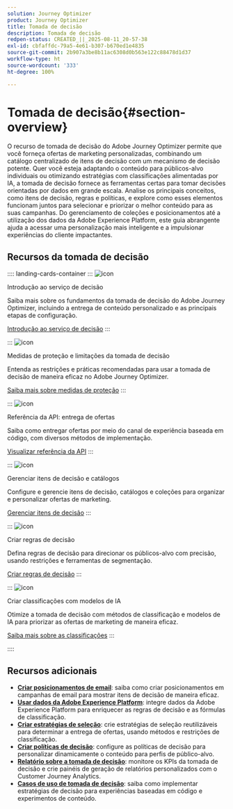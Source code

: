 ```yaml
---
solution: Journey Optimizer
product: Journey Optimizer
title: Tomada de decisão
description: Tomada de decisão
redpen-status: CREATED_||_2025-08-11_20-57-38
exl-id: cbfaffdc-79a5-4e61-b307-b670ed1e4835
source-git-commit: 2b907a3be8b11ac6308d0b563e122c88478d1d37
workflow-type: ht
source-wordcount: '333'
ht-degree: 100%

---
```


# Tomada de decisão{#section-overview}

O recurso de tomada de decisão do Adobe Journey Optimizer permite que você forneça ofertas de marketing personalizadas, combinando um catálogo centralizado de itens de decisão com um mecanismo de decisão potente. Quer você esteja adaptando o conteúdo para públicos-alvo individuais ou otimizando estratégias com classificações alimentadas por IA, a tomada de decisão fornece as ferramentas certas para tomar decisões orientadas por dados em grande escala. Analise os principais conceitos, como itens de decisão, regras e políticas, e explore como esses elementos funcionam juntos para selecionar e priorizar o melhor conteúdo para as suas campanhas. Do gerenciamento de coleções e posicionamentos até a utilização dos dados da Adobe Experience Platform, este guia abrangente ajuda a acessar uma personalização mais inteligente e a impulsionar experiências do cliente impactantes.

## Recursos da tomada de decisão

:::: landing-cards-container
:::
![icon](https://cdn.experienceleague.adobe.com/icons/circle-play.svg?lang=pt-BR)

Introdução ao serviço de decisão

Saiba mais sobre os fundamentos da tomada de decisão do Adobe Journey Optimizer, incluindo a entrega de conteúdo personalizado e as principais etapas de configuração.

[Introdução ao serviço de decisão](../using/experience-decisioning/gs-experience-decisioning.md)
:::

:::
![icon](https://cdn.experienceleague.adobe.com/icons/shield-halved.svg?lang=pt-BR)

Medidas de proteção e limitações da tomada de decisão

Entenda as restrições e práticas recomendadas para usar a tomada de decisão de maneira eficaz no Adobe Journey Optimizer.

[Saiba mais sobre medidas de proteção](../using/experience-decisioning/decisioning-guardrails.md)
:::

:::
![icon](https://cdn.experienceleague.adobe.com/icons/code-branch.svg?lang=pt-BR)

Referência da API: entrega de ofertas

Saiba como entregar ofertas por meio do canal de experiência baseada em código, com diversos métodos de implementação.

[Visualizar referência da API](experience-decisioning-api-reference-landing-page.md)
:::

:::
![icon](https://cdn.experienceleague.adobe.com/icons/list-check.svg?lang=pt-BR)

Gerenciar itens de decisão e catálogos

Configure e gerencie itens de decisão, catálogos e coleções para organizar e personalizar ofertas de marketing.

[Gerenciar itens de decisão](manage-decision-items-landing-page.md)
:::

:::
![icon](https://cdn.experienceleague.adobe.com/icons/bullseye.svg?lang=pt-BR)

Criar regras de decisão

Defina regras de decisão para direcionar os públicos-alvo com precisão, usando restrições e ferramentas de segmentação.

[Criar regras de decisão](../using/experience-decisioning/rules.md)
:::

:::
![icon](https://cdn.experienceleague.adobe.com/icons/gear.svg?lang=pt-BR)

Criar classificações com modelos de IA

Otimize a tomada de decisão com métodos de classificação e modelos de IA para priorizar as ofertas de marketing de maneira eficaz.

[Saiba mais sobre as classificações](experience-decisioning-rankings-landing-page.md)
:::

::::


## Recursos adicionais

- **[Criar posicionamentos de email](../using/experience-decisioning/placements.md)**: saiba como criar posicionamentos em campanhas de email para mostrar itens de decisão de maneira eficaz.
- **[Usar dados da Adobe Experience Platform](aep-data-landing-page.md)**: integre dados da Adobe Experience Platform para enriquecer as regras de decisão e as fórmulas de classificação.
- **[Criar estratégias de seleção](../using/experience-decisioning/selection-strategies.md)**: crie estratégias de seleção reutilizáveis para determinar a entrega de ofertas, usando métodos e restrições de classificação.
- **[Criar políticas de decisão](../using/experience-decisioning/create-decision.md)**: configure as políticas de decisão para personalizar dinamicamente o conteúdo para perfis de público-alvo.
- **[Relatório sobre a tomada de decisão](../using/experience-decisioning/cja-reporting.md)**: monitore os KPIs da tomada de decisão e crie painéis de geração de relatórios personalizados com o Customer Journey Analytics.
- **[Casos de uso de tomada de decisão](../using/experience-decisioning/experience-decisioning-uc.md)**: saiba como implementar estratégias de decisão para experiências baseadas em código e experimentos de conteúdo.
